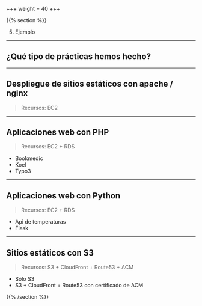 +++
weight = 40
+++


{{% section %}}

5. Ejemplo
---

## ¿Qué tipo de prácticas hemos hecho?

---

## Despliegue de sitios estáticos con apache / nginx
> Recursos: EC2

---

## Aplicaciones web con PHP 
> Recursos: EC2 + RDS

* Bookmedic
* Koel
* Typo3

---

## Aplicaciones web con Python
> Recursos: EC2 + RDS

* Api de temperaturas
* Flask

---

## Sitios estáticos con S3
> Recursos: S3 + CloudFront + Route53 + ACM

* Sólo S3
* S3 + CloudFront + Route53 con certificado de ACM

{{% /section %}}

